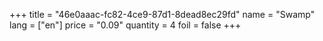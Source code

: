 +++
title = "46e0aaac-fc82-4ce9-87d1-8dead8ec29fd"
name = "Swamp"
lang = ["en"]
price = "0.09"
quantity = 4
foil = false
+++

